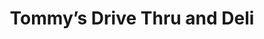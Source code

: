 ---
title: "Tommy’s Drive Thru and Deli"
url: /cleves/tommys-drive-thru-and-deli/
shop: convenience
---